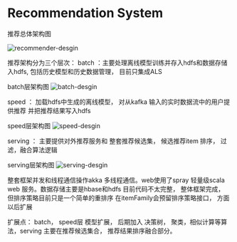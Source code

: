 # Recommendation System

推荐总体架构图

![recommender-desgin](http://7xl71l.com1.z0.glb.clouddn.com/recommend_design_recommend.jpg)

推荐架构分为三个层次：
batch ：主要处理离线模型训练并存入hdfs和数据存储入hdfs, 包括历史模型和历史数据管理， 目前只集成ALS


batch层架构图
![batch-desgin](http://7xl71l.com1.z0.glb.clouddn.com/recommend_design_batch.jpg)

speed ： 加载hdfs中生成的离线模型， 对从kafka 输入的实时数据流中的用户提供推荐 并把推荐结果写入hdfs


speed层架构图
![speed-desgin](http://7xl71l.com1.z0.glb.clouddn.com/recommend_design_speed.jpg)


serving ： 主要提供对外推荐服务和 整套推荐候选集， 候选推荐item 排序， 过滤，融合算法逻辑


serving层架构图
![serving-desgin](http://7xl71l.com1.z0.glb.clouddn.com/recommend_design_serving.jpg)


整套框架并发和线程通信操作akka 多线程通信。web使用了spray 轻量级scala web 服务。数据存储主要是hbase和hdfs
目前代码不太完整， 整体框架完成， 但排序策略目前只是一个简单的重排序 在itemFamily会预留排序策略接口， 方面以后扩展

扩展点： batch， speed层 模型扩展， 后期加入 决策树， 聚类，相似计算等算法，serving 主要在推荐候选集合， 推荐结果排序融合部分。
